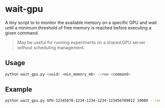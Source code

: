 # wait-gpu

A tiny script to to monitor the available memory on a specific GPU and wait until a minimum threshold of free memory is reached before executing a given command.

> May be useful for running experiments on a shared GPU server without scheduling management.

## Usage

```bash
python wait_gpu.py <uuid> <min_memory_mb> --run <command>
```

## Example

```bash
python wait_gpu.py GPU-12345678-1234-1234-1234-123456789012 10000 --run "python train.py"
```
